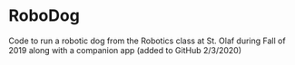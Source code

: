 # RoboDog
Code to run a robotic dog from the Robotics class at St. Olaf during Fall of 2019 along with a companion app
(added to GitHub 2/3/2020)
